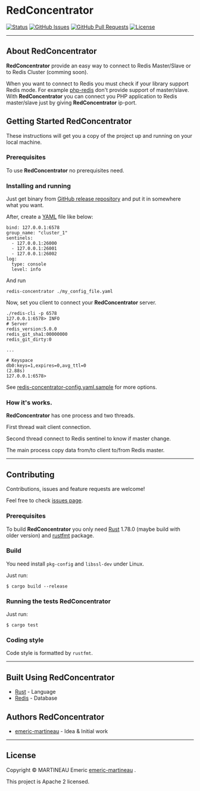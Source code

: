# RedConcentrator

  [![Status](https://img.shields.io/badge/status-active-success.svg)]()
  [![GitHub Issues](https://img.shields.io/github/issues/emeric-martineau/redis-concentrator.svg)](https://github.com/emeric-martineau/redis-concentrator/issues)
  [![GitHub Pull Requests](https://img.shields.io/github/issues-pr/emeric-martineau/redis-concentrator.svg)](https://github.com/emeric-martineau/redis-concentrator/pulls)
  [![License](https://img.shields.io/badge/license-Apache2-blue.svg)](/LICENSE)

---

## About RedConcentrator
**RedConcentrator** provide an easy way to connect to Redis Master/Slave or to Redis Cluster (comming soon).

When you want to connect to Redis you must check if your library support Redis mode. For example [php-redis](https://github.com/phpredis/phpredis) don't provide support of master/slave. With **RedConcentrator** you can connect you PHP application to Redis master/slave just by giving **RedConcentrator** ip-port.

## Getting Started RedConcentrator
These instructions will get you a copy of the project up and running on your local machine.

### Prerequisites
To use **RedConcentrator** no prerequisites need.

### Installing and running
Just get binary from [GitHub release repository](https://github.com/emeric-martineau/redis-concentrator/releases) and put it in somewhere what you want.

After, create a [YAML](https://yaml.org/) file like below:

```
bind: 127.0.0.1:6578
group_name: "cluster_1"
sentinels:
  - 127.0.0.1:26000
  - 127.0.0.1:26001
  - 127.0.0.1:26002
log:
  type: console
  level: info
```

And run

```
redis-concentrator ./my_config_file.yaml
```

Now, set you client to connect your **RedConcentrator** server.

```
./redis-cli -p 6578
127.0.0.1:6578> INFO
# Server
redis_version:5.0.0
redis_git_sha1:00000000
redis_git_dirty:0

...

# Keyspace
db0:keys=1,expires=0,avg_ttl=0
(2.88s)
127.0.0.1:6578>
```

See [redis-concentrator-config.yaml.sample](./redis-concentrator-config.yaml.sample) for more options.

### How it's works.
**RedConcentrator** has one process and two threads.

First thread wait client connection.

Second thread connect to Redis sentinel to know if master change.

The main process copy data from/to client to/from Redis master.

---
## Contributing

Contributions, issues and feature requests are welcome!

Feel free to check [issues page](https://github.com/emeric-martineau/redis-concentrator/issue).

### Prerequisites
To build **RedConcentrator** you only need [Rust](https://www.rust-lang.org) 1.78.0 (maybe build with older version) and [rustfmt](https://github.com/rust-lang/rustfmt) package.

### Build
You need install `pkg-config` and `libssl-dev` under Linux.

Just run:
```
$ cargo build --release
```

### Running the tests RedConcentrator
Just run:
```
$ cargo test
```

### Coding style
Code style is formatted by `rustfmt`.

---

## Built Using RedConcentrator
- [Rust](https://www.rust-lang.org) - Language
- [Redis](https://redis.io) - Database

## Authors RedConcentrator
- [emeric-martineau](https://github.com/emeric-martineau) - Idea & Initial work

---

## License
Copyright © MARTINEAU Emeric [emeric-martineau](https://github.com/emeric-martineau) .

This project is Apache 2 licensed.
